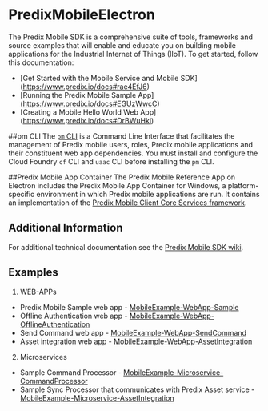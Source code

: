 # PredixMobileElectron

The Predix Mobile SDK is a comprehensive suite of tools, frameworks and source examples that will enable and educate you on building mobile applications for the Industrial Internet of Things (IIoT). To get started, follow this documentation:
* [Get Started with the Mobile Service and Mobile SDK] (https://www.predix.io/docs#rae4EfJ6) 
* [Running the Predix Mobile Sample App] (https://www.predix.io/docs#EGUzWwcC)
* [Creating a Mobile Hello World Web App] (https://www.predix.io/docs#DrBWuHkl) 

##pm CLI
The [`pm` CLI](https://github.com/PredixDev/predix-mobile-cli) is a Command Line Interface that facilitates the management of Predix mobile users, roles, Predix mobile applications and their constituent web app dependencies. You must install and configure the Cloud Foundry `cf` CLI and `uaac` CLI before installing the `pm` CLI.

##Predix Mobile App Container
The Predix Mobile Reference App on Electron includes the Predix Mobile App Container for Windows, a platform-specific environment in which Predix mobile applications are run. It contains an implementation of the [Predix Mobile Client Core Services framework](https://www.predix.io/docs/?r=165165#tMguUCx).  

## Additional Information

For additional technical documentation see the [Predix Mobile SDK wiki](https://github.com/PredixDev/PredixMobileSDK).

## Examples
1. WEB-APPs
  * Predix Mobile Sample web app - [MobileExample-WebApp-Sample](https://github.com/PredixDev/MobileExample-WebApp-Sample)  
  * Offline Authentication web app - [MobileExample-WebApp-OfflineAuthentication](https://github.com/PredixDev/MobileExample-WebApp-OfflineAuthentication)  
  * Send Command web app - [MobileExample-WebApp-SendCommand](https://github.com/PredixDev/MobileExample-WebApp-SendCommand)  
  * Asset integration web app -  [MobileExample-WebApp-AssetIntegration](https://github.com/PredixDev/MobileExample-WebApp-AssetIntegration)  

2. Microservices
  * Sample Command Processor - [MobileExample-Microservice-CommandProcessor](https://github.com/PredixDev/MobileExample-Microservice-CommandProcessor)  
  * Sample Sync Processor that communicates with Predix Asset service - [MobileExample-Microservice-AssetIntegration](https://github.com/PredixDev/MobileExample-Microservice-AssetIntegration)  

